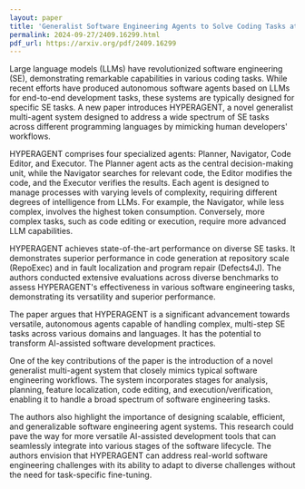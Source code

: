 ```yaml
---
layout: paper
title: 'Generalist Software Engineering Agents to Solve Coding Tasks at Scale'
permalink: 2024-09-27/2409.16299.html
pdf_url: https://arxiv.org/pdf/2409.16299
---
```


Large language models (LLMs) have revolutionized software engineering (SE), demonstrating remarkable capabilities in various coding tasks. While recent efforts have produced autonomous software agents based on LLMs for end-to-end development tasks, these systems are typically designed for specific SE tasks. A new paper introduces HYPERAGENT, a novel generalist multi-agent system designed to address a wide spectrum of SE tasks across different programming languages by mimicking human developers' workflows.

HYPERAGENT comprises four specialized agents: Planner, Navigator, Code Editor, and Executor.  The Planner agent acts as the central decision-making unit, while the Navigator searches for relevant code, the Editor modifies the code, and the Executor verifies the results. Each agent is designed to manage processes with varying levels of complexity, requiring different degrees of intelligence from LLMs. For example, the Navigator, while less complex, involves the highest token consumption.  Conversely, more complex tasks, such as code editing or execution, require more advanced LLM capabilities.

HYPERAGENT achieves state-of-the-art performance on diverse SE tasks.  It demonstrates superior performance in code generation at repository scale (RepoExec) and in fault localization and program repair (Defects4J).  The authors conducted extensive evaluations across diverse benchmarks to assess HYPERAGENT's effectiveness in various software engineering tasks, demonstrating its versatility and superior performance.

The paper argues that HYPERAGENT is a significant advancement towards versatile, autonomous agents capable of handling complex, multi-step SE tasks across various domains and languages.   It has the potential to transform AI-assisted software development practices.

One of the key contributions of the paper is the introduction of a novel generalist multi-agent system that closely mimics typical software engineering workflows.  The system incorporates stages for analysis, planning, feature localization, code editing, and execution/verification, enabling it to handle a broad spectrum of software engineering tasks.

The authors also highlight the importance of designing scalable, efficient, and generalizable software engineering agent systems.  This research could pave the way for more versatile AI-assisted development tools that can seamlessly integrate into various stages of the software lifecycle.  The authors envision that HYPERAGENT can address real-world software engineering challenges with its ability to adapt to diverse challenges without the need for task-specific fine-tuning.